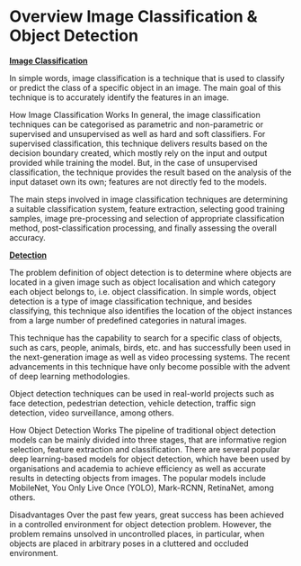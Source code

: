 Overview Image Classification & Object Detection
============================================================

**[Image Classification](https://github.com/Laudarisd/Interview_exam_preparation/tree/main/src/image_classification)**

In simple words, image classification is a technique that is used to classify or predict the class of a specific object in an image. The main goal of this technique is to accurately identify the features in an image.

How Image Classification Works
In general, the image classification techniques can be categorised as parametric and non-parametric or supervised and unsupervised as well as hard and soft classifiers. For supervised classification, this technique delivers results based on the decision boundary created, which mostly rely on the input and output provided while training the model. But, in the case of unsupervised classification, the technique provides the result based on the analysis of the input dataset own its own; features are not directly fed to the models.

The main steps involved in image classification techniques are determining a suitable classification system, feature extraction, selecting good training samples, image pre-processing and selection of appropriate classification method, post-classification processing, and finally assessing the overall accuracy. 

**[Detection](https://github.com/Laudarisd/Interview_exam_preparation/tree/main/src/object_detection)**

The problem definition of object detection is to determine where objects are located in a given image such as object localisation and which category each object belongs to, i.e. object classification. In simple words, object detection is a type of image classification technique, and besides classifying, this technique also identifies the location of the object instances from a large number of predefined categories in natural images. 

This technique has the capability to search for a specific class of objects, such as cars, people, animals, birds, etc. and has successfully been used in the next-generation image as well as video processing systems. The recent advancements in this technique have only become possible with the advent of deep learning methodologies.

Object detection techniques can be used in real-world projects such as face detection, pedestrian detection, vehicle detection, traffic sign detection, video surveillance, among others.  

How Object Detection Works
The pipeline of traditional object detection models can be mainly divided into three stages, that are informative region selection, feature extraction and classification. There are several popular deep learning-based models for object detection, which have been used by organisations and academia to achieve efficiency as well as accurate results in detecting objects from images. The popular models include MobileNet, You Only Live Once (YOLO), Mark-RCNN, RetinaNet, among others.

Disadvantages 
Over the past few years, great success has been achieved in a controlled environment for object detection problem. However, the problem remains unsolved in uncontrolled places, in particular, when objects are placed in arbitrary poses in a cluttered and occluded environment.


